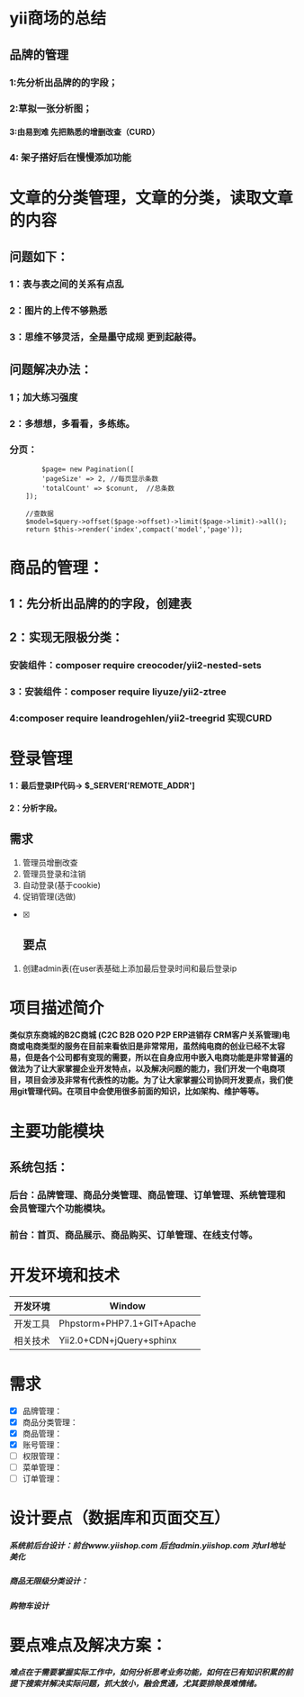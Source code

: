 # yii商场的总结
## 品牌的管理
### 1:先分析出品牌的的字段；
### 2:草拟一张分析图；
#### 3:由易到难 先把熟悉的增删改查（CURD）
### 4: 架子搭好后在慢慢添加功能
# 文章的分类管理，文章的分类，读取文章的内容
## 问题如下：
### 1：表与表之间的关系有点乱
### 2：图片的上传不够熟悉
### 3：思维不够灵活，全是墨守成规 更到起敲得。
## 问题解决办法：
### 1；加大练习强度
### 2：多想想，多看看，多练练。
### 分页：
            $page= new Pagination([
            'pageSize' => 2, //每页显示条数
            'totalCount' => $conunt,  //总条数
        ]);
        
        //查数据
        $model=$query->offset($page->offset)->limit($page->limit)->all();
        return $this->render('index',compact('model','page'));
#         商品的管理：
## 1：先分析出品牌的的字段，创建表
## 2：实现无限极分类：
### 安装组件：composer require creocoder/yii2-nested-sets
### 3：安装组件：composer require liyuze/yii2-ztree 
### 4:composer require leandrogehlen/yii2-treegrid 实现CURD
# 登录管理
#### 1：最后登录IP代码-> $_SERVER['REMOTE_ADDR']
####  2：分析字段。
## 需求
1.	管理员增删改查
2.	管理员登录和注销
3.	自动登录(基于cookie)
4.	促销管理(选做)
- [x] ## 要点
1.	创建admin表(在user表基础上添加最后登录时间和最后登录ip


# 	项目描述简介
#### 类似京东商城的B2C商城 (C2C B2B O2O P2P ERP进销存 CRM客户关系管理)电商或电商类型的服务在目前来看依旧是非常常用，虽然纯电商的创业已经不太容易，但是各个公司都有变现的需要，所以在自身应用中嵌入电商功能是非常普遍的做法为了让大家掌握企业开发特点，以及解决问题的能力，我们开发一个电商项目，项目会涉及非常有代表性的功能。为了让大家掌握公司协同开发要点，我们使用git管理代码。在项目中会使用很多前面的知识，比如架构、维护等等。

# 	主要功能模块
## 系统包括：
### 后台：品牌管理、商品分类管理、商品管理、订单管理、系统管理和会员管理六个功能模块。
### 前台：首页、商品展示、商品购买、订单管理、在线支付等。
# 	开发环境和技术

开发环境  | Window 
---|---
开发工具 | Phpstorm+PHP7.1+GIT+Apache
相关技术 | Yii2.0+CDN+jQuery+sphinx
# 	需求
- [x]   品牌管理：
- [x]   商品分类管理：
- [x]   商品管理：
- [x]   账号管理：
- [ ]   权限管理：
- [ ]   菜单管理：
- [ ]   订单管理：

# 	设计要点（数据库和页面交互）
##### 系统前后台设计：前台www.yiishop.com 后台admin.yiishop.com 对url地址美化
##### 商品无限级分类设计：
##### 购物车设计
# 	要点难点及解决方案：
##### 难点在于需要掌握实际工作中，如何分析思考业务功能，如何在已有知识积累的前提下搜索并解决实际问题，抓大放小，融会贯通，尤其要排除畏难情绪。




